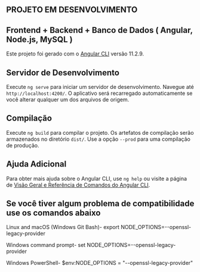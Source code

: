## PROJETO EM DESENVOLVIMENTO

## Frontend + Backend + Banco de Dados ( Angular, Node.js, MySQL ) 

Este projeto foi gerado com o [Angular CLI](https://github.com/angular/angular-cli) versão 11.2.9.

## Servidor de Desenvolvimento

Execute `ng serve` para iniciar um servidor de desenvolvimento. Navegue até `http://localhost:4200/`. O aplicativo será recarregado automaticamente se você alterar qualquer um dos arquivos de origem.

## Compilação

Execute `ng build` para compilar o projeto. Os artefatos de compilação serão armazenados no diretório `dist/`. Use a opção `--prod` para uma compilação de produção.

## Ajuda Adicional

Para obter mais ajuda sobre o Angular CLI, use `ng help` ou visite a página de [Visão Geral e Referência de Comandos do Angular CLI](https://angular.io/cli).

## Se você tiver algum problema de compatibilidade use os comandos abaixo

Linux and macOS (Windows Git Bash)-
export NODE_OPTIONS=--openssl-legacy-provider

Windows command prompt-
set NODE_OPTIONS=--openssl-legacy-provider

Windows PowerShell-
$env:NODE_OPTIONS = "--openssl-legacy-provider"

